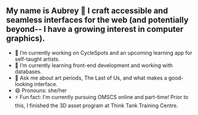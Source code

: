 ## My name is Aubrey 👋 I craft accessible and seamless interfaces for the web (and potentially beyond-- I have a growing interest in computer graphics).

- 🔭 I’m currently working on CycleSpots and an upcoming learning app for self-taught artists.
- 🌱 I’m currently learning front-end development and working with databases.
- 💬 Ask me about art periods, The Last of Us, and what makes a good-looking interface. 
- 😄 Pronouns: she/her
- ⚡ Fun fact: I'm currently pursuing OMSCS online and part-time! Prior to this, I finished the 3D asset program at Think Tank Training Centre. 
